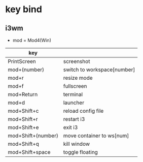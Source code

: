 # key bind

## i3wm

- mod = Mod4(Win)

| key                |                             |
|--------------------|-----------------------------|
| PrintScreen        | screenshot                  |
| mod+(number)       | switch to workspace[number] |
| mod+r              | resize mode                 |
| mod+f              | fullscreen                  |
| mod+Return         | terminal                    |
| mod+d              | launcher                    |
| mod+Shift+c        | reload config file          |
| mod+Shift+r        | restart i3                  |
| mod+Shift+e        | exit i3                     |
| mod+Shift+(number) | move container to ws[num]   |
| mod+Shift+q        | kill window                 |
| mod+Shift+space    | toggle floating             |
